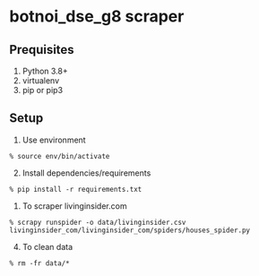# botnoi_dse_g8 scraper

## Prequisites

1. Python 3.8+
2. virtualenv
3. pip or pip3

## Setup

1. Use environment

```
% source env/bin/activate
```

2. Install dependencies/requirements

```
% pip install -r requirements.txt
```

1. To scraper livinginsider.com

```
% scrapy runspider -o data/livinginsider.csv livinginsider_com/livinginsider_com/spiders/houses_spider.py
```

4. To clean data

```
% rm -fr data/*
```
